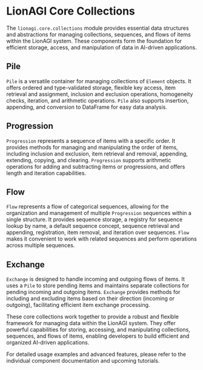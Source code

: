 # LionAGI Core Collections

The `lionagi.core.collections` module provides essential data structures and abstractions for managing collections, sequences, and flows of items within the LionAGI system. These components form the foundation for efficient storage, access, and manipulation of data in AI-driven applications.

## Pile

`Pile` is a versatile container for managing collections of `Element` objects. It offers ordered and type-validated storage, flexible key access, item retrieval and assignment, inclusion and exclusion operations, homogeneity checks, iteration, and arithmetic operations. `Pile` also supports insertion, appending, and conversion to DataFrame for easy data analysis.

## Progression

`Progression` represents a sequence of items with a specific order. It provides methods for managing and manipulating the order of items, including inclusion and exclusion, item retrieval and removal, appending, extending, copying, and clearing. `Progression` supports arithmetic operations for adding and subtracting items or progressions, and offers length and iteration capabilities.

## Flow

`Flow` represents a flow of categorical sequences, allowing for the organization and management of multiple `Progression` sequences within a single structure. It provides sequence storage, a registry for sequence lookup by name, a default sequence concept, sequence retrieval and appending, registration, item removal, and iteration over sequences. `Flow` makes it convenient to work with related sequences and perform operations across multiple sequences.

## Exchange

`Exchange` is designed to handle incoming and outgoing flows of items. It uses a `Pile` to store pending items and maintains separate collections for pending incoming and outgoing items. `Exchange` provides methods for including and excluding items based on their direction (incoming or outgoing), facilitating efficient item exchange processing.

These core collections work together to provide a robust and flexible framework for managing data within the LionAGI system. They offer powerful capabilities for storing, accessing, and manipulating collections, sequences, and flows of items, enabling developers to build efficient and organized AI-driven applications.

For detailed usage examples and advanced features, please refer to the individual component documentation and upcoming tutorials.